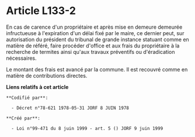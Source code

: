 # Article L133-2

En cas de carence d'un propriétaire et après mise en demeure demeurée infructueuse à l'expiration d'un délai fixé par le
maire, ce dernier peut, sur autorisation du président du tribunal de grande instance statuant comme en matière de référé,
faire procéder d'office et aux frais du propriétaire à la recherche de termites ainsi qu'aux travaux préventifs ou
d'éradication nécessaires.

Le montant des frais est avancé par la commune. Il est recouvré comme en matière de contributions directes.

**Liens relatifs à cet article**

	**Codifié par**:

	  - Décret n°78-621 1978-05-31 JORF 8 JUIN 1978

	**Créé par**:

	  - Loi n°99-471 du 8 juin 1999 - art. 5 () JORF 9 juin 1999
